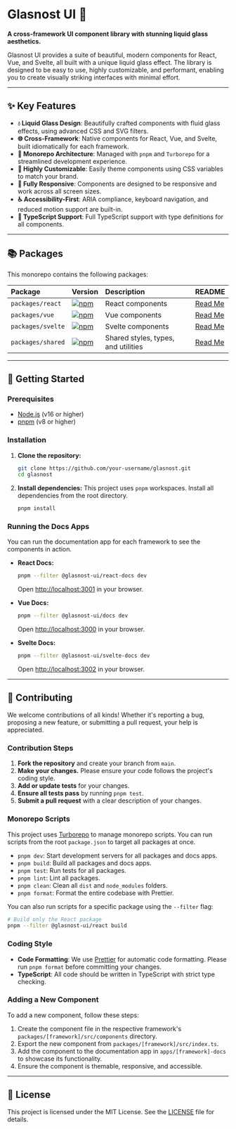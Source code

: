 # Glasnost UI 🌊

**A cross-framework UI component library with stunning liquid glass aesthetics.**

Glasnost UI provides a suite of beautiful, modern components for React, Vue, and Svelte, all built with a unique liquid glass effect. The library is designed to be easy to use, highly customizable, and performant, enabling you to create visually striking interfaces with minimal effort.

---

## ✨ Key Features

- **💧 Liquid Glass Design**: Beautifully crafted components with fluid glass effects, using advanced CSS and SVG filters.
- **🌐 Cross-Framework**: Native components for React, Vue, and Svelte, built idiomatically for each framework.
- **🚀 Monorepo Architecture**: Managed with `pnpm` and `Turborepo` for a streamlined development experience.
- **🎨 Highly Customizable**: Easily theme components using CSS variables to match your brand.
- **📱 Fully Responsive**: Components are designed to be responsive and work across all screen sizes.
- **♿ Accessibility-First**: ARIA compliance, keyboard navigation, and reduced motion support are built-in.
- **🎯 TypeScript Support**: Full TypeScript support with type definitions for all components.

---

## 📚 Packages

This monorepo contains the following packages:

| Package | Version | Description | README |
| :--- | :--- | :--- | :--- |
| `packages/react` | [![npm](https://img.shields.io/npm/v/@glasnost-ui/react.svg?style=flat-square)](https://www.npmjs.com/package/@glasnost-ui/react) | React components | [Read Me](./packages/react/README.md) |
| `packages/vue` | [![npm](https://img.shields.io/npm/v/@glasnost-ui/vue.svg?style=flat-square)](https://www.npmjs.com/package/@glasnost-ui/vue) | Vue components | [Read Me](./packages/vue/README.md) |
| `packages/svelte` | [![npm](https://img.shields.io/npm/v/@glasnost-ui/svelte.svg?style=flat-square)](https://www.npmjs.com/package/@glasnost-ui/svelte) | Svelte components | [Read Me](./packages/svelte/README.md) |
| `packages/shared` | [![npm](https://img.shields.io/npm/v/@glasnost-ui/shared.svg?style=flat-square)](https://www.npmjs.com/package/@glasnost-ui/shared) | Shared styles, types, and utilities | [Read Me](./packages/shared/README.md) |

---

## 🚀 Getting Started

### Prerequisites

- [Node.js](https://nodejs.org/en/) (v16 or higher)
- [pnpm](https://pnpm.io/) (v8 or higher)

### Installation

1.  **Clone the repository:**
    ```bash
    git clone https://github.com/your-username/glasnost.git
    cd glasnost
    ```

2.  **Install dependencies:**
    This project uses `pnpm` workspaces. Install all dependencies from the root directory.
    ```bash
    pnpm install
    ```

### Running the Docs Apps

You can run the documentation app for each framework to see the components in action.

-   **React Docs:**
    ```bash
    pnpm --filter @glasnost-ui/react-docs dev
    ```
    Open [http://localhost:3001](http://localhost:3001) in your browser.

-   **Vue Docs:**
    ```bash
    pnpm --filter @glasnost-ui/docs dev
    ```
    Open [http://localhost:3000](http://localhost:3000) in your browser.

-   **Svelte Docs:**
    ```bash
    pnpm --filter @glasnost-ui/svelte-docs dev
    ```
    Open [http://localhost:3002](http://localhost:3002) in your browser.

---

## 🤝 Contributing

We welcome contributions of all kinds! Whether it's reporting a bug, proposing a new feature, or submitting a pull request, your help is appreciated.

### Contribution Steps

1.  **Fork the repository** and create your branch from `main`.
2.  **Make your changes.** Please ensure your code follows the project's coding style.
3.  **Add or update tests** for your changes.
4.  **Ensure all tests pass** by running `pnpm test`.
5.  **Submit a pull request** with a clear description of your changes.

### Monorepo Scripts

This project uses [Turborepo](https://turbo.build/repo) to manage monorepo scripts. You can run scripts from the root `package.json` to target all packages at once.

-   `pnpm dev`: Start development servers for all packages and docs apps.
-   `pnpm build`: Build all packages and docs apps.
-   `pnpm test`: Run tests for all packages.
-   `pnpm lint`: Lint all packages.
-   `pnpm clean`: Clean all `dist` and `node_modules` folders.
-   `pnpm format`: Format the entire codebase with Prettier.

You can also run scripts for a specific package using the `--filter` flag:
```bash
# Build only the React package
pnpm --filter @glasnost-ui/react build
```

### Coding Style

-   **Code Formatting**: We use [Prettier](https://prettier.io/) for automatic code formatting. Please run `pnpm format` before committing your changes.
-   **TypeScript**: All code should be written in TypeScript with strict type checking.

### Adding a New Component

To add a new component, follow these steps:

1.  Create the component file in the respective framework's `packages/[framework]/src/components` directory.
2.  Export the new component from `packages/[framework]/src/index.ts`.
3.  Add the component to the documentation app in `apps/[framework]-docs` to showcase its functionality.
4.  Ensure the component is themable, responsive, and accessible.

---

## 📄 License

This project is licensed under the MIT License. See the [LICENSE](./LICENSE) file for details. 